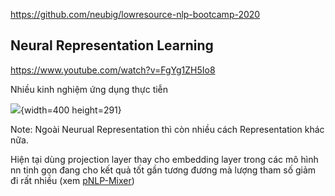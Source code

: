 https://github.com/neubig/lowresource-nlp-bootcamp-2020


## Neural Representation Learning
https://www.youtube.com/watch?v=FgYg1ZH5Io8

Nhiều kinh nghiệm ứng dụng thực tiễn

![](_files/which_one.png){width=400 height=291}

Note: Ngoài Neurual Representation thì còn nhiều cách Representation khác nữa.

Hiện tại dùng projection layer thay cho embedding layer trong các mô hình nn tinh gọn đang cho kết quả tốt gần tương đương mà lượng tham số giảm đi rất nhiều (xem [pNLP-Mixer](pNLP-mixer.md))
